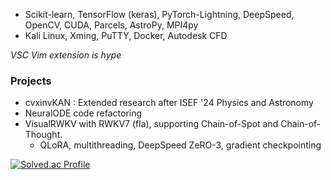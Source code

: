 - Scikit-learn, TensorFlow (keras), PyTorch-Lightning, DeepSpeed, OpenCV, CUDA, Parcels, AstroPy, MPI4py
- Kali Linux, Xming, PuTTY, Docker, Autodesk CFD

*VSC Vim extension is hype*

### Projects
- cvxinvKAN : Extended research after ISEF '24 Physics and Astronomy
- NeuralODE code refactoring
- VisualRWKV with RWKV7 (fla), supporting Chain-of-Spot and Chain-of-Thought.
  - QLoRA, multithreading, DeepSpeed ZeRO-3, gradient checkpointing

[![Solved.ac Profile](http://mazassumnida.wtf/api/v2/generate_badge?boj=bllacovvqso)](https://solved.ac/bllacovvqso/)
